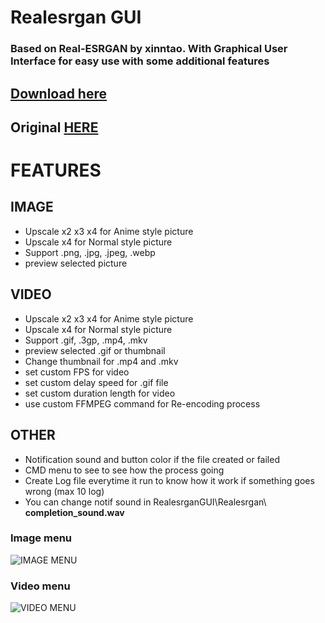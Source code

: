 # Realesrgan GUI
### Based on Real-ESRGAN by xinntao. With Graphical User Interface for easy use with some additional features


## [Download here](https://github.com/eroge69/RealesrganGUI/releases)
##
## Original [HERE](https://github.com/xinntao/Real-ESRGAN?tab=readme-ov-file#portable-executable-files-ncnn)

# FEATURES

## IMAGE

- Upscale x2 x3 x4 for Anime style picture
- Upscale x4 for Normal style picture
- Support .png, .jpg, .jpeg, .webp
- preview selected picture

## VIDEO

- Upscale x2 x3 x4 for Anime style picture
- Upscale x4 for Normal style picture
- Support  .gif, .3gp, .mp4, .mkv
- preview selected .gif or thumbnail
- Change thumbnail for .mp4 and .mkv 
- set custom FPS for video
- set custom delay speed for .gif file
- set custom duration length for video
- use custom FFMPEG command for Re-encoding process

## OTHER

- Notification sound and button color if the file created or failed
- CMD menu to see to see how the process going
- Create Log file everytime it run to know how it work if something goes wrong (max 10 log)
- You can change notif sound in RealesrganGUI\Realesrgan\ **completion_sound.wav**
### Image menu
![IMAGE MENU](https://github.com/user-attachments/assets/10876dca-8fa3-4d89-bec2-c914ea4afa0e)

### Video menu
![VIDEO MENU](https://github.com/user-attachments/assets/7a3db06a-a83e-4cdb-9635-8a26fd468f88)
